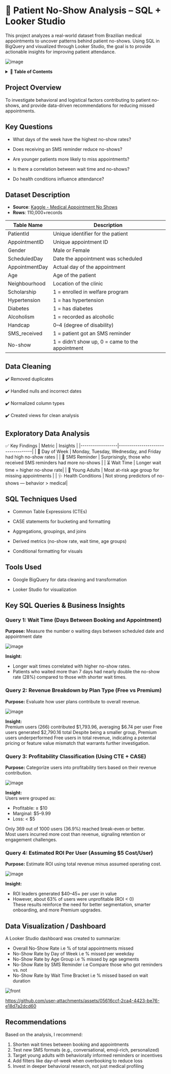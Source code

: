 # 🏥 Patient No-Show Analysis – SQL + Looker Studio

This project analyzes a real-world dataset from Brazilian medical appointments to uncover patterns behind patient no-shows. Using SQL in BigQuery and visualized through Looker Studio, the goal is to provide actionable insights for improving patient attendance.


![image]()

<details>
<summary><strong>📑 Table of Contents</strong></summary>

- [Project Overview](#project-overview)  
- [Key Questions](#key-questions) 
- [Dataset Description](#dataset-description)  
- [Data Cleaning](#data-cleaning) 
- [Exploratory Data Analysis (EDA)](#exploratory-data-analysis)  
- [SQL Techniques Used](#sql-techniques-used)  
- [Tools Used](#tools-used)
- [Key SQL Queries & Business Insights](#key-sql-queries--business-insights)  
  <!-- - [Query 1: Total Revenue](#query-1-total-revenue-from-transaction-and-subscription-fees)   -->
  <!-- - [Query 2: Revenue by Plan Type](#query-2-revenue-breakdown-by-plan-type-free-vs-premium)   -->
  <!-- - [Query 3: Profitability Classification](#query-3-profitability-classification-using-cte--case)   -->
  <!-- - [Query 4: Estimated ROI per User](#query-4-estimated-roi-per-user-assuming-5-costuser)   -->
<!-- - [Data Visualization / Dashboard](#data-visualization--dashboard)   -->
<!-- - [Recommendations](#recommendations)   -->
<!-- - [Challenges Faced](#challenges-faced)   -->
<!-- - [Conclusion](#conclusion)   -->
<!-- - [Next Steps / Future Work](#next-steps--future-work)   -->
- [Author & License](#author--license)

</details>

## Project Overview

To investigate behavioral and logistical factors contributing to patient no-shows, and provide data-driven recommendations for reducing missed appointments.


## Key Questions
- What days of the week have the highest no-show rates?

- Does receiving an SMS reminder reduce no-shows?

- Are younger patients more likely to miss appointments?

- Is there a correlation between wait time and no-shows?

- Do health conditions influence attendance?


## Dataset Description
- **Source**: [Kaggle - Medical Appointment No Shows](https://www.kaggle.com/datasets/joniarroba/noshowappointments)
- **Rows**: 110,000+records

| Table Name       | Description                       | 
|------------------|-----------------------------------|
| PatientId        | Unique identifier for the patient | 
| AppointmentID    | Unique appointment ID | 
| Gender           | Male or Female | 
| ScheduledDay     | Date the appointment was scheduled | 
| AppointmentDay   | Actual day of the appointment |
| Age	           | Age of the patient |
| Neighbourhood	   | Location of the clinic |
| Scholarship	   | 1 = enrolled in welfare program |
| Hypertension	   | 1 = has hypertension |
| Diabetes	       | 1 = has diabetes |
| Alcoholism	   | 1 = recorded as alcoholic |
| Handcap	       | 0–4 (degree of disability) |
| SMS_received	   | 1 = patient got an SMS reminder |
| No-show	       | 1 = didn’t show up, 0 = came to the appointment |


## Data Cleaning 
✔️ Removed duplicates

✔️ Handled nulls and incorrect dates

✔️ Normalized column types

✔️ Created views for clean analysis

## Exploratory Data Analysis 

✅ Key Findings
| Metric           | Insights                      | 
|------------------|-----------------------------------|
| 📅 Day of Week   | Monday, Tuesday, Wednesday, and Friday had high no-show rates | 
| 📲 SMS Reminder  | Surprisingly, those who received SMS reminders had more no-shows | 
| ⏳ Wait Time     | Longer wait time = higher no-show rate| 
| 🧒 Young Adults  | Most at-risk age group for missing appointments | 
| 🩺 Health Conditions   | Not strong predictors of no-shows — behavior > medical|


## SQL Techniques Used

- Common Table Expressions (CTEs)

- CASE statements for bucketing and formatting

- Aggregations, groupings, and joins

- Derived metrics (no-show rate, wait time, age groups)

- Conditional formatting for visuals

## Tools Used
- Google BigQuery for data cleaning and transformation

- Looker Studio for visualization


<!-- ## Data Cleaning & Preparation

- Ensured referential integrity across user_id and goal_id  
- Validated date formats and ensured complete monthly data  
- Checked for missing values in financial columns (fee_amount)  
- Verified consistent value ranges (e.g., realistic goal targets and fees) -->

<!-- ## Exploratory Data Analysis (EDA)

- Monthly transaction and subscription volume trends  
- Distribution of users by plan and user type  
- Outlier detection in revenue and goal target amounts  
- Correlation between target amount and transaction frequency -->


## Key SQL Queries & Business Insights

### Query 1: Wait Time (Days Between Booking and Appointment)

**Purpose:** Measure the number o waiting days between scheduled date and appointment date

![image](https://github.com/user-attachments/assets/b7d0a92f-85c7-4b7e-8b96-69b47944ec38)

**Insight:**  
- Longer wait times correlated with higher no-show rates.
- Patients who waited more than 7 days had nearly double the no-show rate (28%) compared to those with shorter wait times.

### Query 2: Revenue Breakdown by Plan Type (Free vs Premium)

**Purpose:** Evaluate how user plans contribute to overall revenue.

![image](https://github.com/user-attachments/assets/9cf13184-fa5a-4dad-b65a-6813ff1c6c63)

**Insight:**  
Premium users (266) contributed $1,793.96, averaging $6.74 per user
Free users generated $2,790.16 total
Despite being a smaller group, Premium users underperformed Free users in total revenue, indicating a potential pricing or feature value mismatch that warrants further investigation.

### Query 3: Profitability Classification (Using CTE + CASE)

**Purpose:** Categorize users into profitability tiers based on their revenue contribution.

![image](https://github.com/user-attachments/assets/ee8faa7b-5f9a-48da-9dc2-1cd160e3c35b)

**Insight:**  
Users were grouped as:
- Profitable: ≥ $10  
- Marginal: $5–9.99  
- Loss: < $5  

Only 369 out of 1000 users (36.9%) reached break-even or better.  
Most users incurred more cost than revenue, signaling retention or engagement challenges.


### Query 4: Estimated ROI Per User (Assuming $5 Cost/User)

**Purpose:** Estimate ROI using total revenue minus assumed operating cost.

![image](https://github.com/user-attachments/assets/c89c263b-ff24-4bbd-b52b-fbcb58e509e4)

**Insight:**  
- ROI leaders generated $40–45+ per user in value  
- However, about 63% of users were unprofitable (ROI < 0)  
These results reinforce the need for better segmentation, smarter onboarding, and more Premium upgrades.


## Data Visualization / Dashboard

A Looker Studio dashboard was created to summarize:
- Overall No-Show Rate	i.e % of total appointments missed
- No-Show Rate by Day of Week	i.e % missed per weekday
- No-Show Rate by Age Group i.e	% missed by age segments
- No-Show Rate by SMS Reminder	i.e Compare those who got reminders vs. not 
- No-Show Rate by Wait Time Bracket i.e	% missed based on wait duration

![front](https://lookerstudio.google.com/s/hg8QbvC6mmc)

https://github.com/user-attachments/assets/05616ccf-2ca4-4423-be76-e18d7a2dcd60

## Recommendations

Based on the analysis, I recommend:

1. Shorten wait times between booking and appointments
2. Test new SMS formats (e.g., conversational, emoji-rich, personalized)
3. Target young adults with behaviorally informed reminders or incentives
4. Add filters like day-of-week when overbooking to reduce loss
5. Invest in deeper behavioral research, not just medical profiling

<!-- ## Challenges Faced

- Interpreting user value with flat cost assumptions  
- Mock dataset lacked nuanced user behavior (e.g., churn signals)  
- Maintaining consistent joins and CTE logic across all queries   -->

<!-- ## Conclusion

This analysis shows QuickSave has strong potential via Premium users and certain goal types, but currently relies on a small percentage of users for most revenue.  
Data supports continued development with product optimization and targeted marketing. -->

<!-- ## Next Steps / Future Work

- Add churn and lifetime value modeling  
- Automate profitability scoring using SQL procedures  
- Introduce clustering for user behavior segmentation  
- Develop goal conversion funnels and engagement scoring -->

<!-- ## Author & License

This project was created as part of a professional portfolio to demonstrate practical financial analytics using SQL & Power BI.

- TikTok: [@wanja_analyst](https://www.tiktok.com/@wanja_analyst)
- GitHub: [https://github.com/wanja-susan](https://github.com/wanja-susan)    
- LinkedIn: [Susan Wanja Kariuki](https://www.linkedin.com/in/susan-wanja-1b63a6234/)  

© 2025 | Susan Wanja | Data Analytics Portfolio -->

